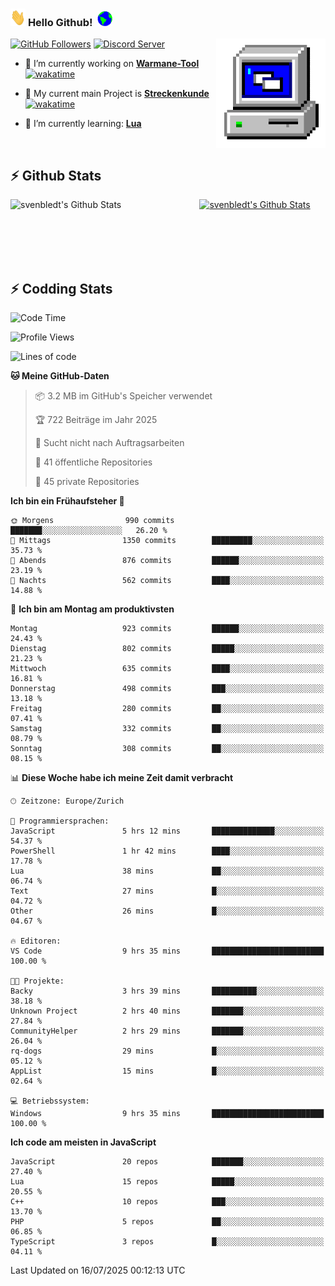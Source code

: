 ### <img src="https://github.com/svenbledt/svenbledt/blob/main/Assets/Hi.gif" height="28" width="24"> **Hello Github!** &nbsp;<img src="https://github.com/svenbledt/svenbledt/blob/main/Assets/Earth.gif" height="24" width="24">
[![GitHub Followers](https://img.shields.io/github/followers/svenbledt?label=Follow&style=flat-squaree&logo=github&labelColor=black&color=black&cacheSeconds=5)](https://github.com/svenbledt)
[![Discord Server](https://img.shields.io/discord/443405445831327754?style=flat-squeree&logo=discord&logoColor=white&label=Trojan%20Rotations%20Server&labelColor=black&color=gray&cacheSeconds=3650)](https://discord.gg/c6GZKjVhxw)
<img align="right" alt="PC GIF" src="https://github.com/svenbledt/svenbledt/blob/main/Assets/PC.gif" width="175" />

<p>

 - 🔭 I’m currently working on **[Warmane-Tool](https://github.com/svenbledt/Warmane-Bot)** [![wakatime](https://wakatime.com/badge/user/eb1cebc0-6a00-4f39-ab37-6770a4331515/project/b1c02622-6489-4920-898c-6e91c5bba727.svg)](https://wakatime.com/badge/user/eb1cebc0-6a00-4f39-ab37-6770a4331515/project/b1c02622-6489-4920-898c-6e91c5bba727)
 - 🔭 My current main Project is **[Streckenkunde](https://github.com/Streckenkunde)** [![wakatime](https://wakatime.com/badge/user/eb1cebc0-6a00-4f39-ab37-6770a4331515/project/8c10f4f0-0d09-4e0e-b526-eec4de9936b6.svg)](https://wakatime.com/badge/user/eb1cebc0-6a00-4f39-ab37-6770a4331515/project/8c10f4f0-0d09-4e0e-b526-eec4de9936b6)

 - 🌱 I’m currently learning: **[Lua](https://www.lua.org/)**
 
</p>

<br>

## :zap: Github Stats

<a href="https://github.com/svenbledt">
  <img align="left" src="https://github-readme-stats.vercel.app/api?username=svenbledt&show_icons=true&title_color=c9d1d9&icon_color=58a6da&text_color=c9d1d9&bg_color=0d1117&hide=issues" alt="svenbledt's Github Stats" width="60%">
 </a>
 <a href="https://github.com/svenbledt">
 <img src="https://github-readme-stats.vercel.app/api/top-langs/?username=svenbledt&show_icons=true&title_color=c9d1d9&icon_color=58a6da&text_color=c9d1d9&bg_color=0d1117" alt="svenbledt's Github Stats" width="35%">
 </a>

<br> <br> <br> <br> 
## :zap: Codding Stats

<!--START_SECTION:waka-->
![Code Time](http://img.shields.io/badge/Code%20Time-724%20hrs%2045%20mins-blue)

![Profile Views](http://img.shields.io/badge/Profilansichten-1-blue)

![Lines of code](https://img.shields.io/badge/Seit%20Hallo%20Welt%20habe%20ich%20geschrieben-30.1%20million%20Codezeilen-blue)

**🐱 Meine GitHub-Daten** 

> 📦 3.2 MB im GitHub's Speicher verwendet 
 > 
> 🏆 722 Beiträge im Jahr 2025
 > 
> 🚫 Sucht nicht nach Auftragsarbeiten
 > 
> 📜 41 öffentliche Repositories 
 > 
> 🔑 45 private Repositories 
 > 
**Ich bin ein Frühaufsteher 🐤** 

```text
🌞 Morgens                990 commits         ███████░░░░░░░░░░░░░░░░░░   26.20 % 
🌆 Mittags                1350 commits        █████████░░░░░░░░░░░░░░░░   35.73 % 
🌃 Abends                 876 commits         ██████░░░░░░░░░░░░░░░░░░░   23.19 % 
🌙 Nachts                 562 commits         ████░░░░░░░░░░░░░░░░░░░░░   14.88 % 
```
📅 **Ich bin am Montag am produktivsten** 

```text
Montag                   923 commits         ██████░░░░░░░░░░░░░░░░░░░   24.43 % 
Dienstag                 802 commits         █████░░░░░░░░░░░░░░░░░░░░   21.23 % 
Mittwoch                 635 commits         ████░░░░░░░░░░░░░░░░░░░░░   16.81 % 
Donnerstag               498 commits         ███░░░░░░░░░░░░░░░░░░░░░░   13.18 % 
Freitag                  280 commits         ██░░░░░░░░░░░░░░░░░░░░░░░   07.41 % 
Samstag                  332 commits         ██░░░░░░░░░░░░░░░░░░░░░░░   08.79 % 
Sonntag                  308 commits         ██░░░░░░░░░░░░░░░░░░░░░░░   08.15 % 
```


📊 **Diese Woche habe ich meine Zeit damit verbracht** 

```text
🕑︎ Zeitzone: Europe/Zurich

💬 Programmiersprachen: 
JavaScript               5 hrs 12 mins       ██████████████░░░░░░░░░░░   54.37 % 
PowerShell               1 hr 42 mins        ████░░░░░░░░░░░░░░░░░░░░░   17.78 % 
Lua                      38 mins             ██░░░░░░░░░░░░░░░░░░░░░░░   06.74 % 
Text                     27 mins             █░░░░░░░░░░░░░░░░░░░░░░░░   04.72 % 
Other                    26 mins             █░░░░░░░░░░░░░░░░░░░░░░░░   04.67 % 

🔥 Editoren: 
VS Code                  9 hrs 35 mins       █████████████████████████   100.00 % 

🐱‍💻 Projekte: 
Backy                    3 hrs 39 mins       ██████████░░░░░░░░░░░░░░░   38.18 % 
Unknown Project          2 hrs 40 mins       ███████░░░░░░░░░░░░░░░░░░   27.84 % 
CommunityHelper          2 hrs 29 mins       ███████░░░░░░░░░░░░░░░░░░   26.04 % 
rq-dogs                  29 mins             █░░░░░░░░░░░░░░░░░░░░░░░░   05.12 % 
AppList                  15 mins             █░░░░░░░░░░░░░░░░░░░░░░░░   02.64 % 

💻 Betriebssystem: 
Windows                  9 hrs 35 mins       █████████████████████████   100.00 % 
```

**Ich code am meisten in JavaScript** 

```text
JavaScript               20 repos            ███████░░░░░░░░░░░░░░░░░░   27.40 % 
Lua                      15 repos            █████░░░░░░░░░░░░░░░░░░░░   20.55 % 
C++                      10 repos            ███░░░░░░░░░░░░░░░░░░░░░░   13.70 % 
PHP                      5 repos             ██░░░░░░░░░░░░░░░░░░░░░░░   06.85 % 
TypeScript               3 repos             █░░░░░░░░░░░░░░░░░░░░░░░░   04.11 % 
```




 Last Updated on 16/07/2025 00:12:13 UTC
<!--END_SECTION:waka-->
